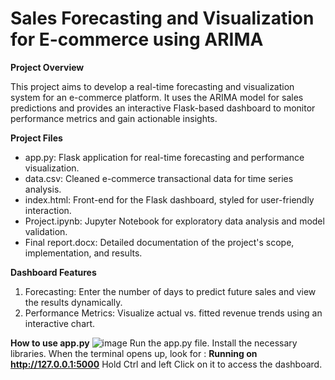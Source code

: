 # Sales Forecasting and Visualization for E-commerce using ARIMA

**Project Overview**

This project aims to develop a real-time forecasting and visualization system for an e-commerce platform. It uses the ARIMA model for sales predictions and provides an interactive Flask-based dashboard to monitor performance metrics and gain actionable insights.

**Project Files**
* app.py: Flask application for real-time forecasting and performance visualization.
* data.csv: Cleaned e-commerce transactional data for time series analysis.
* index.html: Front-end for the Flask dashboard, styled for user-friendly interaction.
* Project.ipynb: Jupyter Notebook for exploratory data analysis and model validation.
* Final report.docx: Detailed documentation of the project's scope, implementation, and results.

**Dashboard Features**
1) Forecasting: Enter the number of days to predict future sales and view the results dynamically.
2) Performance Metrics: Visualize actual vs. fitted revenue trends using an interactive chart.

**How to use app.py**
![image](https://github.com/user-attachments/assets/7e74c5ab-c51f-4139-998f-61a5c704e59b)
Run the app.py file. Install the necessary libraries. When the terminal opens up, look for : **Running on http://127.0.0.1:5000**
Hold Ctrl and left Click on it to access the dashboard.



